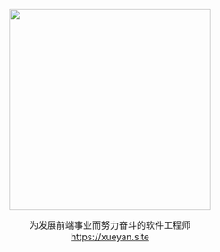 <p align="center" style="line-height:1.5;">
  <img width="360px" src="https://xueyan.site/ast/xueyan-card.webp"></img>
  <div align="center" style="font-size:16px">
    为发展前端事业而努力奋斗的软件工程师
  </div>
  <div align="center" style="font-size:16px">
    <a target="_blank" href="https://xueyan.site">https://xueyan.site</a>
  </div>
</p>
